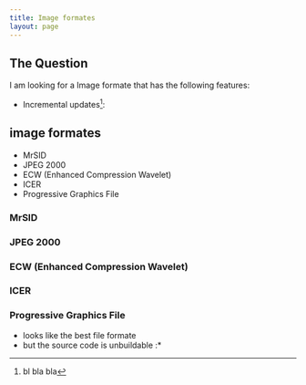 ```yaml
---
title: Image formates
layout: page
---
```

## The Question ##
I am looking for a Image formate that has the following features:
 * Incremental updates[^1]:
## image formates ##

 * MrSID
 * JPEG 2000
 * ECW (Enhanced Compression Wavelet)
 * ICER
 * Progressive Graphics File


### MrSID ###


### JPEG 2000 ###

### ECW (Enhanced Compression Wavelet) ###

### ICER ###

### Progressive Graphics File ###
 * looks like the best file formate
 * but the source code is unbuildable :*

[^1]: bl bla bla
